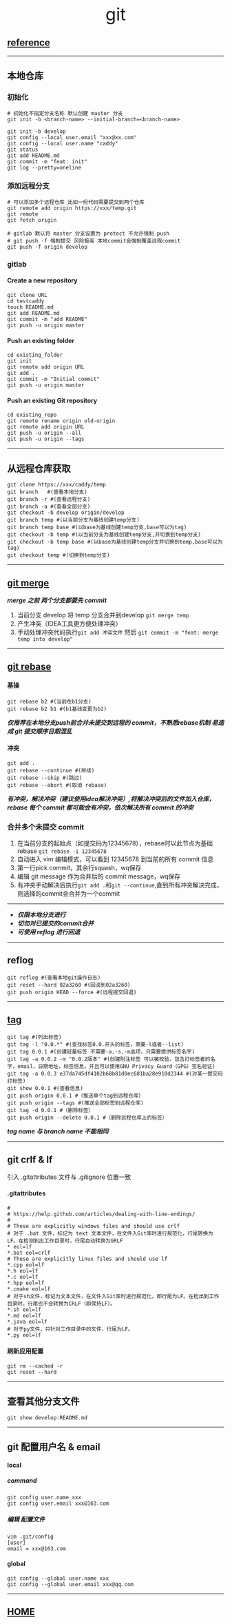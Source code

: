 <div style="text-align: center;font-size: 40px;">git</div>

## [reference](https://git-scm.com/docs/)

---

## 本地仓库

### 初始化

```shell
# 初始化不指定分支名称 默认创建 master 分支
git init -b <branch-name> --initial-branch=<branch-name>

git init -b develop
git config --local user.email "xxx@xx.com"
git config --local user.name "caddy"
git status
git add README.md
git commit -m "feat: init"
git log --pretty=oneline
```

### 添加远程分支

```shell
# 可以添加多个远程仓库 比如一份代码需要提交到两个仓库
git remote add origin https://xxx/temp.git
git remote
git fetch origin

# gitlab 默认将 master 分支设置为 protect 不允许强制 push
# git push -f 强制提交 风险极高 本地commit会强制覆盖远程commit
git push -f origin develop
```

### gitlab

#### Create a new repository

```shell
git clone URL
cd testcaddy
touch README.md
git add README.md
git commit -m "add README"
git push -u origin master
```

#### Push an existing folder

```shell
cd existing_folder
git init
git remote add origin URL
git add .
git commit -m "Initial commit"
git push -u origin master
```

#### Push an existing Git repository

```shell
cd existing_repo
git remote rename origin old-origin
git remote add origin URL
git push -u origin --all
git push -u origin --tags
```

---

## 从远程仓库获取

```shell
git clone https://xxx/caddy/temp
git branch   #(查看本地分支)
git branch -r #(查看远程分支)
git branch -a #(查看全部分支)
git checkout -b develop origin/develop
git branch temp #(以当前分支为基线创建temp分支)
git branch temp base #(以base为基线创建temp分支,base可以为tag)
git checkout -b temp #(以当前分支为基线创建temp分支,并切换到temp分支)
git checkout -b temp base #(以base为基线创建temp分支并切换到temp,base可以为tag)
git checkout temp #(切换到temp分支)
```

---

## [git merge](https://git-scm.com/docs/git-merge)

***merge 之前 两个分支都要先 commit***

1. 当前分支 develop 将 temp 分支合并到develop `git merge temp`
2. 产生冲突（IDEA工具更方便处理冲突）
3. 手动处理冲突代码执行`git add 冲突文件` 然后 `git commit -m "feat: merge temp into develop"`

---

## [git rebase](https://git-scm.com/docs/git-rebase)

#### 基操

```shell
git rebase b2 #(当前在b1分支)
git rebase b2 b1 #(b1基线变更为b2)
```

***仅推荐在本地分支push前合并未提交到远程的 commit，不熟悉rebase机制 易造成 git 提交顺序日期混乱***

#### 冲突

```shell
git add .
git rebase --continue #(继续)
git rebase --skip #(跳过)
git rebase --abort #(取消 rebase)
```

***有冲突，解决冲突（建议使用idea解决冲突）,将解决冲突后的文件加入仓库，rebase 每个 commit 都可能会有冲突，依次解决所有 commit 的冲突***

### 合并多个未提交 commit

1. 在当前分支的起始点（如提交码为12345678），rebase时以此节点为基础 rebase `git rebase -i 12345678`
2. 自动进入 vim 编辑模式，可以看到 12345678 到当前的所有 commit 信息
3. 第一行pick commit，其余行squash，wq保存
4. 编辑 git message 作为合并后的 commit message，wq保存
5. 有冲突手动解决后执行`git add .`和`git --continue`,直到所有冲突解决完成，则选择的commit会合并为一个commit

***

- ***仅限本地分支进行***
- ***切勿对已提交的commit合并***
- ***可使用 reflog 进行回退***

---

## reflog

```shell
git reflog #(查看本地git操作日志)
git reset --hard 02a3260 #(回滚到02a3260)
git push origin HEAD --force #(远程提交回退)
```

---

## [tag](https://git-scm.com/book/en/v2/Git-Basics-Tagging)

```shell
git tag #(列出标签)
git tag -l "0.0.*" #(查找标签0.0.开头的标签，需要-l或者--list)
git tag 0.0.1 #(创建轻量标签 不需要-a,-s,-m选项，只需要提供标签名字)
git tag -a 0.0.2 -m "0.0.2版本" #(创建附注标签 可以被校验，包含打标签者的名字，email，日期地址，标签信息，并且可以使用GNU Privacy Guard（GPG）签名验证)
git tag -a 0.0.3 e37da745df4102b68b81d0ec681ba28e910d2344 #(对某一提交码打标签)
git show 0.0.1 #(查看信息)
git push origin 0.0.1 #（推送单个tag到远程仓库）
git push origin --tags #(推送全部标签到远程仓库)
git tag -d 0.0.1 #（删除标签）
git push origin --delete 0.0.1 #（删除远程仓库上的标签）
```

***tag name 与 branch name 不能相同***

---

## git crlf & lf

引入 .gitattributes 文件与 .gitignore 位置一致

#### .gitattributes

```properties
#
# https://help.github.com/articles/dealing-with-line-endings/
#
# These are explicitly windows files and should use crlf
# 对于 .bat 文件，标记为 text 文本文件，在文件入Git库时进行规范化，行尾转换为LF。在检测到出工作目录时，行尾自动转换为GRLF
* eol=lf
*.bat eol=crlf
# These are explicitly linux files and should use lf
*.cpp eol=lf
*.h eol=lf
*.c eol=lf
*.hpp eol=lf
*.cmake eol=lf
# 对于sh文件，标记为文本文件，在文件入Git库时进行规范化，即行尾为LF。在检出到工作目录时，行尾也不会转换为CRLF（即保持LF）。
*.sh eol=lf
*.md eol=lf
*.java eol=lf
# 对于py文件，只针对工作目录中的文件，行尾为LF。
*.py eol=lf
```

#### 刷新应用配置

```shell
git rm --cached -r
git reset --hard
```

---

## 查看其他分支文件

```shell
git show develop:README.md
```

---

## git 配置用户名 & email

#### local

##### command

```shell
git config user.name xxx
git config user.email xxx@163.com
```

##### 编辑 配置文件

```
vim .git/config
[user]
email = xxx@163.com
```

#### global

```shell
git config --global user.name xxx
git config --global user.email xxx@qq.com
```

---

## [HOME](../index.md)